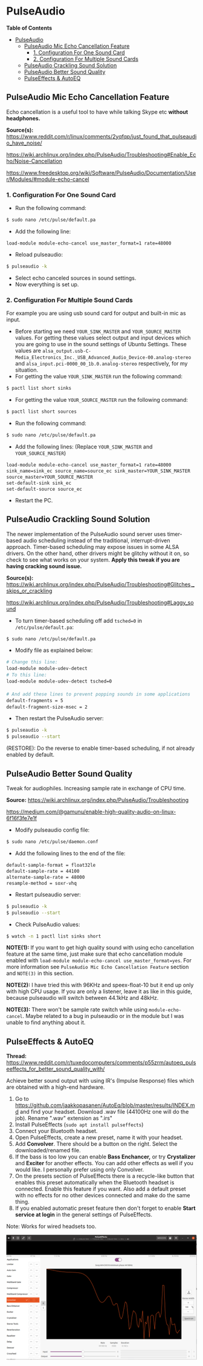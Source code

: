 # PulseAudio

<!-- START doctoc generated TOC please keep comment here to allow auto update -->
<!-- DON'T EDIT THIS SECTION, INSTEAD RE-RUN doctoc TO UPDATE -->
**Table of Contents**

- [PulseAudio](#pulseaudio)
  - [PulseAudio Mic Echo Cancellation Feature](#pulseaudio-mic-echo-cancellation-feature)
    - [1. Configuration For One Sound Card](#1-configuration-for-one-sound-card)
    - [2. Configuration For Multiple Sound Cards](#2-configuration-for-multiple-sound-cards)
  - [PulseAudio Crackling Sound Solution](#pulseaudio-crackling-sound-solution)
  - [PulseAudio Better Sound Quality](#pulseaudio-better-sound-quality)
  - [PulseEffects & AutoEQ](#pulseeffects--autoeq)

<!-- END doctoc generated TOC please keep comment here to allow auto update -->

## PulseAudio Mic Echo Cancellation Feature

Echo cancellation is a useful tool to have while talking Skype etc **without headphones.**

**Source(s):** https://www.reddit.com/r/linux/comments/2yqfqp/just_found_that_pulseaudio_have_noise/

https://wiki.archlinux.org/index.php/PulseAudio/Troubleshooting#Enable_Echo/Noise-Cancellation

https://www.freedesktop.org/wiki/Software/PulseAudio/Documentation/User/Modules/#module-echo-cancel

### 1. Configuration For One Sound Card

- Run the following command:

```bash
$ sudo nano /etc/pulse/default.pa
```

- Add the following line:

```
load-module module-echo-cancel use_master_format=1 rate=48000
```

- Reload pulseaudio:

```bash
$ pulseaudio -k
```

- Select echo canceled sources in sound settings.
- Now everything is set up.



### 2. Configuration For Multiple Sound Cards

For example you are using usb sound card for output and built-in mic as input.

- Before starting we need `YOUR_SINK_MASTER` and `YOUR_SOURCE_MASTER` values. For getting these values select output and input devices which you are going to use in the sound settings of Ubuntu Settings. These values are `alsa_output.usb-C-Media_Electronics_Inc._USB_Advanced_Audio_Device-00.analog-stereo` and `alsa_input.pci-0000_00_1b.0.analog-stereo` respectively, for my situation.
- For getting the value `YOUR_SINK_MASTER` run the following command:

```bash
$ pactl list short sinks
```

- For getting the value `YOUR_SOURCE_MASTER` run the following command:

```bash
$ pactl list short sources
```

- Run the following command:

```bash
$ sudo nano /etc/pulse/default.pa
```

- Add the following lines: (Replace `YOUR_SINK_MASTER` and `YOUR_SOURCE_MASTER`)

```
load-module module-echo-cancel use_master_format=1 rate=48000 sink_name=sink_ec source_name=source_ec sink_master=YOUR_SINK_MASTER source_master=YOUR_SOURCE_MASTER
set-default-sink sink_ec
set-default-source source_ec
```

- Restart the PC.



## PulseAudio Crackling Sound Solution

The newer implementation of the PulseAudio sound server uses  timer-based audio scheduling instead of the traditional,  interrupt-driven approach. Timer-based scheduling may expose issues in some ALSA drivers. On the other hand, other drivers might be glitchy without it on, so check  to see what works on your system. **Apply this tweak if you are having cracking sound issue.**

**Source(s):** https://wiki.archlinux.org/index.php/PulseAudio/Troubleshooting#Glitches,_skips_or_crackling

https://wiki.archlinux.org/index.php/PulseAudio/Troubleshooting#Laggy_sound

- To turn timer-based scheduling off add `tsched=0` in `/etc/pulse/default.pa`: 

```bash
$ sudo nano /etc/pulse/default.pa
```

- Modify file as explained below:

```bash
# Change this line:
load-module module-udev-detect
# To this line:
load-module module-udev-detect tsched=0

# And add these lines to prevent popping sounds in some applications
default-fragments = 5
default-fragment-size-msec = 2
```

- Then restart the PulseAudio server: 

```bash
$ pulseaudio -k
$ pulseaudio --start
```

(RESTORE): Do the reverse to enable timer-based scheduling, if not already enabled by default. 



## PulseAudio Better Sound Quality

Tweak for audiophiles. Increasing sample rate in exchange of CPU time.

**Source:** https://wiki.archlinux.org/index.php/PulseAudio/Troubleshooting

https://medium.com/@gamunu/enable-high-quality-audio-on-linux-6f16f3fe7e1f

- Modify pulseaudio config file:

```bash
$ sudo nano /etc/pulse/daemon.conf
```

- Add the following lines to the end of the file:

```
default-sample-format = float32le
default-sample-rate = 44100
alternate-sample-rate = 48000
resample-method = soxr-vhq
```

- Restart pulseaudio server:

```bash
$ pulseaudio -k
$ pulseaudio --start
```

- Check PulseAudio values:

```bash
$ watch -n 1 pactl list sinks short
```

**NOTE(1):** If you want to get high quality sound with using echo cancellation feature at the same time, just make sure that echo cancellation module enabled with `load-module module-echo-cancel use_master_format=yes`. For more information see `PulseAudio Mic Echo Cancellation Feature` section and `NOTE(3)` in this section.

**NOTE(2):** I have tried this with 96KHz and speex-float-10 but it end up only with high CPU usage. If you are only a listener, leave it as like in this guide, because pulseaudio will switch between 44.1kHz and 48kHz.

**NOTE(3):** There won't be sample rate switch while using `module-echo-cancel`. Maybe related to a bug in pulseaudio or in the module but I was unable to find anything about it.



## PulseEffects & AutoEQ

**Thread:** https://www.reddit.com/r/tuxedocomputers/comments/p55zrm/autoeq_pulseeffects_for_better_sound_quality_with/

Achieve better sound output with using IR's (Impulse Response) files which are obtained with a high-end hardware.

1. Go to https://github.com/jaakkopasanen/AutoEq/blob/master/results/INDEX.md and find your headset. Download .wav file (44100Hz one will do the job). Rename ".wav" extension as ".irs"
2. Install PulseEffects (`sudo apt install pulseffects`)
3. Connect your Bluetooth headset.
4. Open PulseEffects, create a new preset, name it with your headset.
5. Add **Convolver**. There should be a button on the right. Select the downloaded/renamed file.
6. If the bass is too low you can enable **Bass Enchancer,** or try **Crystalizer** and **Exciter** for another effects. You can add other effects as well if you would like. I personally prefer using only Convolver.
7. On the presets section of PulseEffects there is a recycle-like button that enables this preset automatically when the Bluetooth headset is connected. Enable this feature if you want. Also add a default preset with no effects for no other devices connected and make do the same thing.
8. If you enabled automatic preset feature then don't forget to enable **Start service at login** in the general settings of PulseEffects.

Note: Works for wired headsets too.

![1](imgs/1.png)